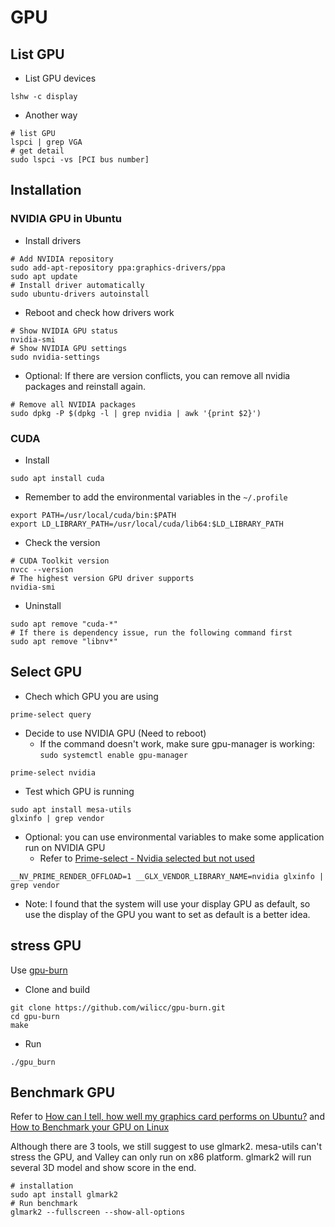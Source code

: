 # GPU

## List GPU

* List GPU devices

```shell
lshw -c display
```

* Another way

```shell
# list GPU
lspci | grep VGA
# get detail
sudo lspci -vs [PCI bus number]
```

## Installation

### NVIDIA GPU in Ubuntu

* Install drivers

```shell
# Add NVIDIA repository
sudo add-apt-repository ppa:graphics-drivers/ppa
sudo apt update
# Install driver automatically
sudo ubuntu-drivers autoinstall
```

* Reboot and check how drivers work

```shell
# Show NVIDIA GPU status
nvidia-smi
# Show NVIDIA GPU settings
sudo nvidia-settings
```

* Optional: If there are version conflicts, you can remove all nvidia packages and reinstall again.

```shell
# Remove all NVIDIA packages
sudo dpkg -P $(dpkg -l | grep nvidia | awk '{print $2}')
```

### CUDA

* Install

```shell
sudo apt install cuda
```

* Remember to add the environmental variables in the `~/.profile`

```shell
export PATH=/usr/local/cuda/bin:$PATH
export LD_LIBRARY_PATH=/usr/local/cuda/lib64:$LD_LIBRARY_PATH
```

* Check the version

```shell
# CUDA Toolkit version
nvcc --version
# The highest version GPU driver supports
nvidia-smi
```

* Uninstall

```shell
sudo apt remove "cuda-*"
# If there is dependency issue, run the following command first
sudo apt remove "libnv*"
```

## Select GPU

* Chech which GPU you are using

```shell
prime-select query
```

* Decide to use NVIDIA GPU (Need to reboot)
  * If the command doesn't work, make sure gpu-manager is working: `sudo systemctl enable gpu-manager`

```shell
prime-select nvidia
```

* Test which GPU is running

```shell
sudo apt install mesa-utils
glxinfo | grep vendor
```

* Optional: you can use environmental variables to make some application run on NVIDIA GPU
  * Refer to [Prime-select - Nvidia selected but not used](https://forums.developer.nvidia.com/t/prime-select-nvidia-selected-but-not-used/121108/4)

```shell
__NV_PRIME_RENDER_OFFLOAD=1 __GLX_VENDOR_LIBRARY_NAME=nvidia glxinfo | grep vendor
```

* Note: I found that the system will use your display GPU as default, so use the display of the GPU you want to set as default is a better idea.

## stress GPU

Use [gpu-burn](https://github.com/wilicc/gpu-burn)

* Clone and build

```shell
git clone https://github.com/wilicc/gpu-burn.git
cd gpu-burn
make
```

* Run

```shell
./gpu_burn
```

## Benchmark GPU

Refer to [How can I tell, how well my graphics card performs on Ubuntu?](https://askubuntu.com/questions/1046812/how-can-i-tell-how-well-my-graphics-card-performs-on-ubuntu) and [How to Benchmark your GPU on Linux](https://www.howtoforge.com/tutorial/linux-gpu-benchmark/)

Although there are 3 tools, we still suggest to use glmark2.
mesa-utils can't stress the GPU, and Valley can only run on x86 platform.
glmark2 will run several 3D model and show score in the end.

```shell
# installation
sudo apt install glmark2
# Run benchmark
glmark2 --fullscreen --show-all-options
```
